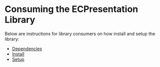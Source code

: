 # Consuming the ECPresentation Library

Below are instructions for library consumers on how install and setup
the library:
- [Dependencies](./Dependencies.md)
- [Install](./Install.md)
- [Setup](./Setup.md)
